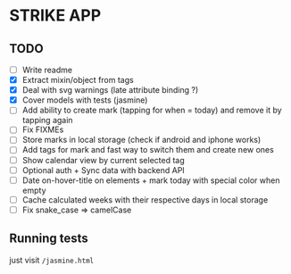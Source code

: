 # STRIKE APP

## TODO

- [ ] Write readme
- [x] Extract mixin/object from tags
- [x] Deal with svg warnings (late attribute binding ?)
- [x] Cover models with tests (jasmine)
- [ ] Add ability to create mark (tapping for when = today) and remove it by tapping again
- [ ] Fix FIXMEs
- [ ] Store marks in local storage (check if android and iphone works)
- [ ] Add tags for mark and fast way to switch them and create new ones
- [ ] Show calendar view by current selected tag
- [ ] Optional auth + Sync data with backend API
- [ ] Date on-hover-title on elements + mark today with special color when empty
- [ ] Cache calculated weeks with their respective days in local storage
- [ ] Fix snake_case => camelCase

## Running tests

just visit `/jasmine.html`
